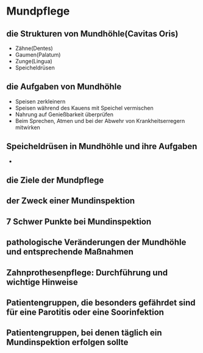 # Mundpflege
## die Strukturen von Mundhöhle(Cavitas Oris)
- Zähne(Dentes)
- Gaumen(Palatum)
- Zunge(Lingua)
- Speicheldrüsen
## die Aufgaben von Mundhöhle
- Speisen zerkleinern
- Speisen während des Kauens mit Speichel vermischen
- Nahrung auf Genießbarkeit überprüfen
- Beim Sprechen, Atmen und bei der Abwehr von Krankheitserregern mitwirken
## Speicheldrüsen in Mundhöhle und ihre Aufgaben
- 
## die Ziele der Mundpflege
## der Zweck einer Mundinspektion
## 7 Schwer Punkte bei Mundinspektion
## pathologische Veränderungen der Mundhöhle und entsprechende Maßnahmen
## Zahnprothesenpflege: Durchführung und wichtige Hinweise
## Patientengruppen, die besonders gefährdet sind für eine Parotitis oder eine Soorinfektion
## Patientengruppen, bei denen täglich ein Mundinspektion erfolgen sollte
